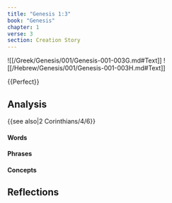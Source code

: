 ```yaml
---
title: "Genesis 1:3"
book: "Genesis"
chapter: 1
verse: 3
section: Creation Story
---
```

![[/Greek/Genesis/001/Genesis-001-003G.md#Text]]
![[/Hebrew/Genesis/001/Genesis-001-003H.md#Text]]

{{Perfect}}

## Analysis

{{see also|2 Corinthians/4/6}}

#### Words

#### Phrases

#### Concepts

## Reflections

